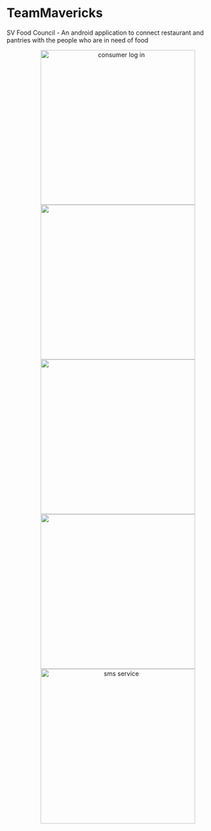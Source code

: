 # TeamMavericks

SV Food Council - An android application to connect restaurant and pantries with the people who are in need of food




<p align="center">
  <img src="https://github.com/Opportunity-Hack-2016-SJC-SVCC/TeamMavericks/blob/master/consumer.jpg" title ="consumer log in" width="350"/>
  <img src="https://github.com/Opportunity-Hack-2016-SJC-SVCC/TeamMavericks/blob/master/Unknown-3.jpg" width="350"/>
 <img src="https://github.com/Opportunity-Hack-2016-SJC-SVCC/TeamMavericks/blob/master/Unknown-9.jpg" width= "350"/>
 <img src="https://github.com/Opportunity-Hack-2016-SJC-SVCC/TeamMavericks/blob/master/user.jpg" width="350"/>
<img src="https://github.com/Opportunity-Hack-2016-SJC-SVCC/TeamMavericks/blob/master/twilio.jpg" title=" sms service " width="350"/>

</p>
